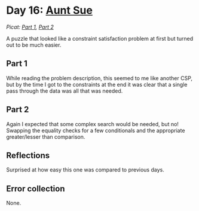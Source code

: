 # Day 16: [Aunt Sue](https://adventofcode.com/2015/day/16)
*Picat: [Part 1](https://github.com/DestyNova/advent_of_code_2016/blob/main/16/part1.pi), [Part 2](https://github.com/DestyNova/advent_of_code_2016/blob/main/16/part2.pi)*

A puzzle that looked like a constraint satisfaction problem at first but turned out to be much easier.

## Part 1

While reading the problem description, this seemed to me like another CSP, but by the time I got to the constraints at the end it was clear that a single pass through the data was all that was needed.

## Part 2

Again I expected that some complex search would be needed, but no! Swapping the equality checks for a few conditionals and the appropriate greater/lesser than comparison.

## Reflections

Surprised at how easy this one was compared to previous days.

## Error collection

None.
